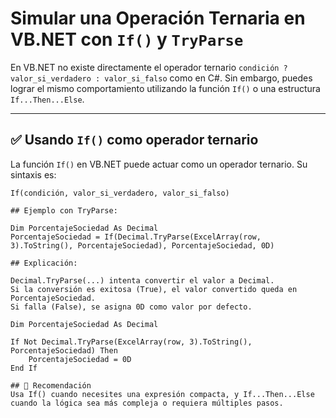 # Simular una Operación Ternaria en VB.NET con `If()` y `TryParse`

En VB.NET no existe directamente el operador ternario `condición ? valor_si_verdadero : valor_si_falso` como en C#. Sin embargo, puedes lograr el mismo comportamiento utilizando la función `If()` o una estructura `If...Then...Else`.

---

## ✅ Usando `If()` como operador ternario

La función `If()` en VB.NET puede actuar como un operador ternario. Su sintaxis es:
```vbnet
If(condición, valor_si_verdadero, valor_si_falso)

## Ejemplo con TryParse:

Dim PorcentajeSociedad As Decimal
PorcentajeSociedad = If(Decimal.TryParse(ExcelArray(row, 3).ToString(), PorcentajeSociedad), PorcentajeSociedad, 0D)

## Explicación:

Decimal.TryParse(...) intenta convertir el valor a Decimal.
Si la conversión es exitosa (True), el valor convertido queda en PorcentajeSociedad.
Si falla (False), se asigna 0D como valor por defecto.

Dim PorcentajeSociedad As Decimal

If Not Decimal.TryParse(ExcelArray(row, 3).ToString(), PorcentajeSociedad) Then
    PorcentajeSociedad = 0D
End If

## 🧠 Recomendación
Usa If() cuando necesites una expresión compacta, y If...Then...Else cuando la lógica sea más compleja o requiera múltiples pasos.
